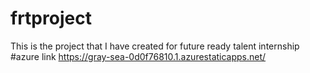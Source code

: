 # frtproject
This is the project that I have created for future ready talent internship
#azure link https://gray-sea-0d0f76810.1.azurestaticapps.net/
